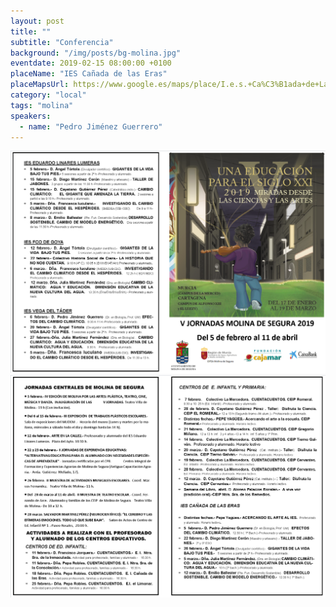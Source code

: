 ```yaml
---
layout: post
title: ""
subtitle: "Conferencia"
background: "/img/posts/bg-molina.jpg"
eventdate: 2019-02-15 08:00:00 +0100
placeName: "IES Cañada de las Eras"
placeMapsUrl: https://www.google.es/maps/place/I.e.s.+Ca%C3%B1ada+de+Las+Eras/@38.0597757,-1.2029811,17z/data=!3m1!4b1!4m5!3m4!1s0xd63874da7c086c3:0x9149f4b27ec2302e!8m2!3d38.0597757!4d-1.2007924
category: "local"
tags: "molina"
speakers:
  - name: "Pedro Jiménez Guerrero"
---
```


![cartel](/img/posts/1folletomolina.png)
![cartel](/img/posts/2folletomolina.png)
